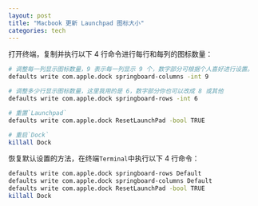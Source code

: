```yaml
---
layout: post
title: "Macbook 更新 Launchpad 图标大小"
categories: tech
---
```


打开终端，复制并执行以下 4 行命令进行每行和每列的图标数量：

```bash
# 调整每一列显示图标数量，9 表示每一列显示 9 个，数字部分可根据个人喜好进行设置。
defaults write com.apple.dock springboard-columns -int 9

# 调整多少行显示图标数量，这里我用的是 6，数字部分你也可以改成 8 或其他
defaults write com.apple.dock springboard-rows -int 6

# 重置`Launchpad`
defaults write com.apple.dock ResetLaunchPad -bool TRUE

# 重启`Dock`
killall Dock
```

<!--more-->

恢复默认设置的方法，在终端`Terminal`中执行以下 4 行命令：

```bash
defaults write com.apple.dock springboard-rows Default
defaults write com.apple.dock springboard-columns Default
defaults write com.apple.dock ResetLaunchPad -bool TRUE
killall Dock
```
